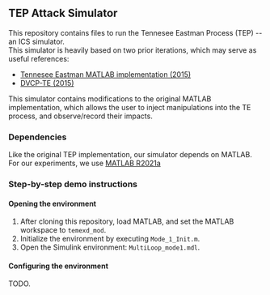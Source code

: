 ## TEP Attack Simulator

This repository contains files to run the Tennesee Eastman Process (TEP) -- an ICS simulator.  
This simulator is heavily based on two prior iterations, which may serve as useful references:
- [Tennesee Eastman MATLAB implementation (2015)](https://depts.washington.edu/control/LARRY/TE/download.html)
- [DVCP-TE (2015)](https://github.com/satejnik/DVCP-TE)

This simulator contains modifications to the original MATLAB implementation, which allows the user to inject manipulations into the TE process, and observe/record their impacts.

### Dependencies
Like the original TEP implementation, our simulator depends on MATLAB.  
For our experiments, we use [MATLAB R2021a](https://www.mathworks.com/products/new_products/release2021a.html)

### Step-by-step demo instructions

#### Opening the environment
1. After cloning this repository, load MATLAB, and set the MATLAB workspace to `temexd_mod`.
2. Initialize the environment by executing `Mode_1_Init.m`.
3. Open the Simulink environment: `MultiLoop_mode1.mdl`.

#### Configuring the environment
TODO.



